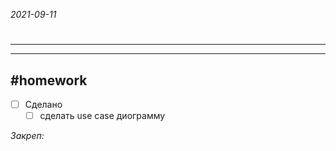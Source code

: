 *2021-09-11*

# 
---



---

##    #homework 

- [ ]  Сделано
	- [ ] сделать use case диограмму

_Закреп:_
